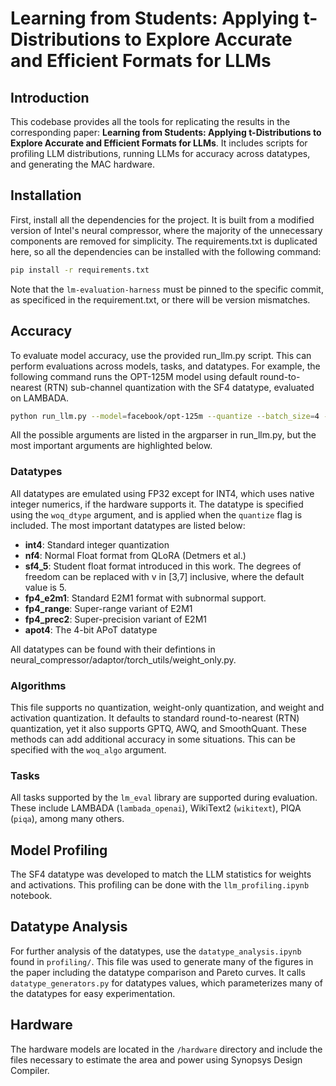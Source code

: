 
# Learning from Students: Applying t-Distributions to Explore Accurate and Efficient Formats for LLMs

## Introduction
This codebase provides all the tools for replicating the results in the corresponding paper: **Learning from Students: Applying t-Distributions to Explore Accurate and Efficient Formats for LLMs**. It includes scripts for profiling LLM distributions, running LLMs for accuracy across datatypes, and generating the MAC hardware.


## Installation
First, install all the dependencies for the project. It is built from a modified version of Intel's neural compressor, where the majority of the unnecessary components are removed for simplicity. The requirements.txt is duplicated here, so all the dependencies can be installed with the following command:

```bash
pip install -r requirements.txt
```
Note that the `lm-evaluation-harness` must be pinned to the specific commit, as specificed in the requirement.txt, or there will be version mismatches.

## Accuracy
To evaluate model accuracy, use the provided run_llm.py script. This can perform evaluations across models, tasks, and datatypes. For example, the following command runs the OPT-125M model using default round-to-nearest (RTN) sub-channel quantization with the SF4 datatype, evaluated on LAMBADA.

```bash
python run_llm.py --model=facebook/opt-125m --quantize --batch_size=4 --tasks lambada_openai --woq_bits=4 --woq_dtype=sf4_5 --woq_group_size=128 --woq_algo=RTN
```

All the possible arguments are listed in the argparser in run_llm.py, but the most important arguments are highlighted below.

### Datatypes
 All datatypes are emulated using FP32 except for INT4, which uses native integer numerics, if the hardware supports it. The datatype is specified using the `woq_dtype` argument, and is applied when the `quantize` flag is included. The most important datatypes are listed below:

- **int4**: Standard integer quantization
- **nf4**: Normal Float format from QLoRA (Detmers et al.)
- **sf4_5**: Student float format introduced in this work. The degrees of freedom can be replaced with v in [3,7] inclusive, where the default value is 5.
- **fp4_e2m1**: Standard E2M1 format with subnormal support.
- **fp4_range**: Super-range variant of E2M1
- **fp4_prec2**: Super-precision variant of E2M1
- **apot4**: The 4-bit APoT datatype

All datatypes can be found with their defintions in neural_compressor/adaptor/torch_utils/weight_only.py.

### Algorithms
This file supports no quantization, weight-only quantization, and weight and activation quantization. It defaults to standard round-to-nearest (RTN) quantization, yet it also supports GPTQ, AWQ, and SmoothQuant. These methods can add additional accuracy in some situations. This can be specified with the `woq_algo` argument.

### Tasks
All tasks supported by the `lm_eval` library are supported during evaluation. These include LAMBADA (`lambada_openai`), WikiText2 (`wikitext`), PIQA (`piqa`), among many others.


## Model Profiling
The SF4 datatype was developed to match the LLM statistics for weights and activations. This profiling can be done with the `llm_profiling.ipynb` notebook.

## Datatype Analysis
For further analysis of the datatypes, use the `datatype_analysis.ipynb` found in `profiling/`. This file was used to generate many of the figures in the paper including the datatype comparison and Pareto curves. It calls `datatype_generators.py` for datatypes values, which parameterizes many of the datatypes for easy experimentation. 

## Hardware
The hardware models are located in the `/hardware` directory and include the files necessary to estimate the area and power using Synopsys
Design Compiler.